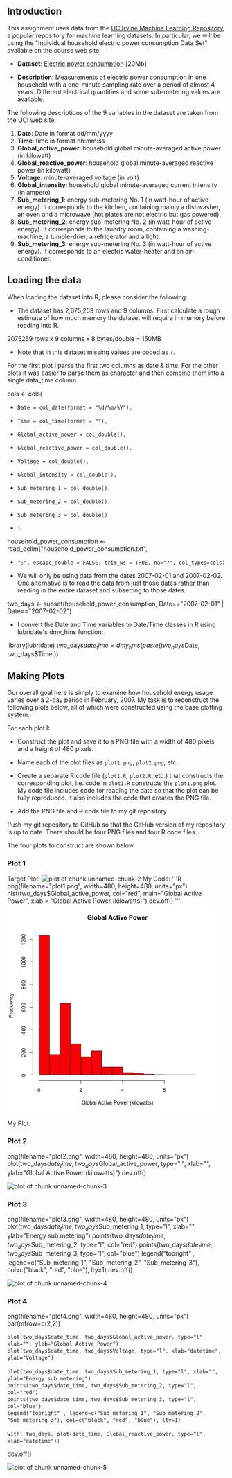 ## Introduction

This assignment uses data from
the <a href="http://archive.ics.uci.edu/ml/">UC Irvine Machine
Learning Repository</a>, a popular repository for machine learning
datasets. In particular, we will be using the "Individual household
electric power consumption Data Set" available on the course web site:


* <b>Dataset</b>: <a href="https://d396qusza40orc.cloudfront.net/exdata%2Fdata%2Fhousehold_power_consumption.zip">Electric power consumption</a> [20Mb]

* <b>Description</b>: Measurements of electric power consumption in
one household with a one-minute sampling rate over a period of almost
4 years. Different electrical quantities and some sub-metering values
are available.


The following descriptions of the 9 variables in the dataset are taken
from
the <a href="https://archive.ics.uci.edu/ml/datasets/Individual+household+electric+power+consumption">UCI
web site</a>:

<ol>
<li><b>Date</b>: Date in format dd/mm/yyyy </li>
<li><b>Time</b>: time in format hh:mm:ss </li>
<li><b>Global_active_power</b>: household global minute-averaged active power (in kilowatt) </li>
<li><b>Global_reactive_power</b>: household global minute-averaged reactive power (in kilowatt) </li>
<li><b>Voltage</b>: minute-averaged voltage (in volt) </li>
<li><b>Global_intensity</b>: household global minute-averaged current intensity (in ampere) </li>
<li><b>Sub_metering_1</b>: energy sub-metering No. 1 (in watt-hour of active energy). It corresponds to the kitchen, containing mainly a dishwasher, an oven and a microwave (hot plates are not electric but gas powered). </li>
<li><b>Sub_metering_2</b>: energy sub-metering No. 2 (in watt-hour of active energy). It corresponds to the laundry room, containing a washing-machine, a tumble-drier, a refrigerator and a light. </li>
<li><b>Sub_metering_3</b>: energy sub-metering No. 3 (in watt-hour of active energy). It corresponds to an electric water-heater and an air-conditioner.</li>
</ol>

## Loading the data





When loading the dataset into R, please consider the following:

* The dataset has 2,075,259 rows and 9 columns. First
calculate a rough estimate of how much memory the dataset will require
in memory before reading into R. 

2075259 rows x 9 columns x 8 bytes/double = 150MB

* Note that in this dataset missing values are coded as `?`.

For the first plot I parse the first two columns as date & time.
For the other plots it was easier to parse them as character and 
then combine them into a single data_time column.

cols <- cols(
+     Date = col_date(format = "%d/%m/%Y"),
+     Time = col_time(format = ""),
+     Global_active_power = col_double(),
+     Global_reactive_power = col_double(),
+     Voltage = col_double(),
+     Global_intensity = col_double(),
+     Sub_metering_1 = col_double(),
+     Sub_metering_2 = col_double(),
+     Sub_metering_3 = col_double()
+     )

household_power_consumption <- read_delim("household_power_consumption.txt", 
+     ";", escape_double = FALSE, trim_ws = TRUE, na="?", col_types=cols)

* We will only be using data from the dates 2007-02-01 and
2007-02-02. One alternative is to read the data from just those dates
rather than reading in the entire dataset and subsetting to those
dates.

two_days <- subset(household_power_consumption, Date=="2007-02-01" | Date=="2007-02-02")

* I convert the Date and Time variables to
Date/Time classes in R using lubridate's dmy_hms function:

library(lubridate)
two_days$date_time = dmy_hms(paste(two_days$Date, two_days$Time ))


## Making Plots

Our overall goal here is simply to examine how household energy usage
varies over a 2-day period in February, 2007. My task is to
reconstruct the following plots below, all of which were constructed
using the base plotting system.


For each plot I:

* Construct the plot and save it to a PNG file with a width of 480
pixels and a height of 480 pixels.

* Name each of the plot files as `plot1.png`, `plot2.png`, etc.

* Create a separate R code file (`plot1.R`, `plot2.R`, etc.) that
constructs the corresponding plot, i.e. code in `plot1.R` constructs
the `plot1.png` plot. My code file includes code for reading
the data so that the plot can be fully reproduced. It also
includes the code that creates the PNG file.

* Add the PNG file and R code file to my git repository

Push my git repository to GitHub so that the GitHub version 
of my repository is up to date. There should be four PNG 
files and four R code files.


The four plots  to construct are shown below. 


### Plot 1


Target Plot:
![plot of chunk unnamed-chunk-2](figure/unnamed-chunk-2.png) 
My Code:
'''R
png(filename="plot1.png", width=480, height=480, units="px")
hist(two_days$Global_active_power, col="red", main="Global Active Power", xlab = "Global Active Power (kilowatts)")
dev.off()
'''
![plot of plot 1](plot1.png) 

My Plot:

### Plot 2

png(filename="plot2.png", width=480, height=480, units="px")
    plot(two_days$date_time, two_days$Global_active_power, type="l", xlab="", ylab="Global Active Power (kilowatts)")
dev.off()

![plot of chunk unnamed-chunk-3](figure/unnamed-chunk-3.png) 


### Plot 3

png(filename="plot3.png", width=480, height=480, units="px")
    plot(two_days$date_time, two_days$Sub_metering_1, type="l", xlab="", ylab="Energy sub metering")
    points(two_days$date_time, two_days$Sub_metering_2, type="l", col="red")
    points(two_days$date_time, two_days$Sub_metering_3, type="l", col="blue")
    legend("topright" , legend=c("Sub_metering_1", "Sub_metering_2", "Sub_metering_3"), col=c("black", "red", "blue"), lty=1)
dev.off()

![plot of chunk unnamed-chunk-4](figure/unnamed-chunk-4.png) 


### Plot 4

png(filename="plot4.png", width=480, height=480, units="px")
    par(mfrow=c(2,2))
    
    plot(two_days$date_time, two_days$Global_active_power, type="l", xlab="", ylab="Global Active Power")
    plot(two_days$date_time, two_days$Voltage, type="l", xlab="datetime", ylab="Voltage")
    
    plot(two_days$date_time, two_days$Sub_metering_1, type="l", xlab="", ylab="Energy sub metering")
    points(two_days$date_time, two_days$Sub_metering_2, type="l", col="red")
    points(two_days$date_time, two_days$Sub_metering_3, type="l", col="blue")
    legend("topright" , legend=c("Sub_metering_1", "Sub_metering_2", "Sub_metering_3"), col=c("black", "red", "blue"), lty=1)

    with( two_days, plot(date_time, Global_reactive_power, type="l", xlab="datetime"))
dev.off()

![plot of chunk unnamed-chunk-5](figure/unnamed-chunk-5.png) 

